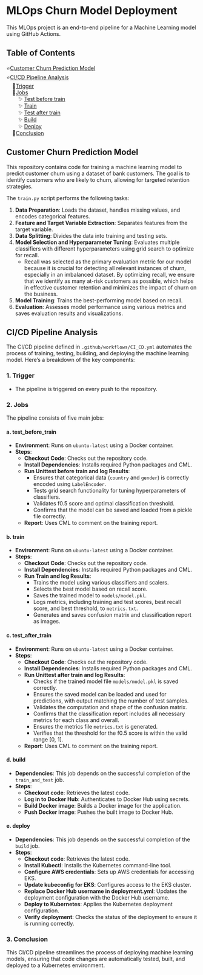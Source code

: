 # MLOps Churn Model Deployment

This MLOps project is an end-to-end pipeline for a Machine Learning model using GitHub Actions.

## Table of Contents

⭐[Customer Churn Prediction Model](#customer-churn-prediction-model)  
⭐[CI/CD Pipeline Analysis](#ci-cd-pipeline-analysis)  
&nbsp;&nbsp;&nbsp;&nbsp;🌟[Trigger](#1-trigger)  
&nbsp;&nbsp;&nbsp;&nbsp;🌟[Jobs](#2-jobs)  
&nbsp;&nbsp;&nbsp;&nbsp;&nbsp;&nbsp;&nbsp;&nbsp;✨ [Test before train](#a-test_before_train)  
&nbsp;&nbsp;&nbsp;&nbsp;&nbsp;&nbsp;&nbsp;&nbsp;✨ [Train](#b-train)  
&nbsp;&nbsp;&nbsp;&nbsp;&nbsp;&nbsp;&nbsp;&nbsp;✨ [Test after train](#c-test_after_train)  
&nbsp;&nbsp;&nbsp;&nbsp;&nbsp;&nbsp;&nbsp;&nbsp;✨ [Build](#d-build)  
&nbsp;&nbsp;&nbsp;&nbsp;&nbsp;&nbsp;&nbsp;&nbsp;✨ [Deploy](#e-deploy)  
&nbsp;&nbsp;&nbsp;&nbsp;🌟[Conclusion](#3-Conclusion)  


## Customer Churn Prediction Model

This repository contains code for training a machine learning model to predict customer churn using a dataset of bank customers. The goal is to identify customers who are likely to churn, allowing for targeted retention strategies.

The `train.py` script performs the following tasks:

1. **Data Preparation**: Loads the dataset, handles missing values, and encodes categorical features.
2. **Feature and Target Variable Extraction**: Separates features from the target variable.
3. **Data Splitting**: Divides the data into training and testing sets.
4. **Model Selection and Hyperparameter Tuning**: Evaluates multiple classifiers with different hyperparameters using grid search to optimize for recall.  
   - Recall was selected as the primary evaluation metric for our model because it is crucial for detecting all relevant instances of churn, especially in an imbalanced dataset. By optimizing recall, we ensure that we identify as many at-risk customers as possible, which helps in effective customer retention and minimizes the impact of churn on the business.
5. **Model Training**: Trains the best-performing model based on recall.
6. **Evaluation**: Assesses model performance using various metrics and saves evaluation results and visualizations.

## CI/CD Pipeline Analysis

The CI/CD pipeline defined in `.github/workflows/CI_CD.yml` automates the process of training, testing, building, and deploying the machine learning model. Here’s a breakdown of the key components:

### 1. **Trigger**
- The pipeline is triggered on every push to the repository.

### 2. **Jobs**
The pipeline consists of five main jobs:

#### a. **test_before_train**
- **Environment**: Runs on `ubuntu-latest` using a Docker container.
- **Steps**:
  - **Checkout Code**: Checks out the repository code.
  - **Install Dependencies**: Installs required Python packages and CML.
  - **Run Unittest before train and log Results**: 
    - Ensures that categorical data (`country` and `gender`) is correctly encoded using `LabelEncoder`.
    - Tests grid search functionality for tuning hyperparameters of classifiers.
    - Validates f0.5 score and optimal classification threshold.
    - Confirms that the model can be saved and loaded from a pickle file correctly.
  - **Report**: Uses CML to comment on the training report.
   
#### b. **train**
- **Environment**: Runs on `ubuntu-latest` using a Docker container.
- **Steps**:
  - **Checkout Code**: Checks out the repository code.
  - **Install Dependencies**: Installs required Python packages and CML.
  - **Run Train and log Results**: 
    - Trains the model using various classifiers and scalers.
    - Selects the best model based on recall score.
    - Saves the trained model to `models/model.pkl`.
    - Logs metrics, including training and test scores, best recall score, and best threshold, to `metrics.txt`.
    - Generates and saves confusion matrix and classification report as images.
   
#### c. **test_after_train**
- **Environment**: Runs on `ubuntu-latest` using a Docker container.
- **Steps**:
  - **Checkout Code**: Checks out the repository code.
  - **Install Dependencies**: Installs required Python packages and CML.
  - **Run Unittest after train and log Results**:
    - Checks if the trained model file `models/model.pkl` is saved correctly.
    - Ensures the saved model can be loaded and used for predictions, with output matching the number of test samples.
    - Validates the computation and shape of the confusion matrix.
    - Confirms that the classification report includes all necessary metrics for each class and overall.
    - Ensures the metrics file `metrics.txt` is generated.
    - Verifies that the threshold for the f0.5 score is within the valid range [0, 1].
  - **Report**: Uses CML to comment on the training report.

#### d. **build**
- **Dependencies**: This job depends on the successful completion of the `train_and_test` job.
- **Steps**:
  - **Checkout code**: Retrieves the latest code.
  - **Log in to Docker Hub**: Authenticates to Docker Hub using secrets.
  - **Build Docker image**: Builds a Docker image for the application.
  - **Push Docker image**: Pushes the built image to Docker Hub.

#### e. **deploy**
- **Dependencies**: This job depends on the successful completion of the `build` job.
- **Steps**:
  - **Checkout code**: Retrieves the latest code.
  - **Install Kubectl**: Installs the Kubernetes command-line tool.
  - **Configure AWS credentials**: Sets up AWS credentials for accessing EKS.
  - **Update kubeconfig for EKS**: Configures access to the EKS cluster.
  - **Replace Docker Hub username in deployment.yml**: Updates the deployment configuration with the Docker Hub username.
  - **Deploy to Kubernetes**: Applies the Kubernetes deployment configuration.
  - **Verify deployment**: Checks the status of the deployment to ensure it is running correctly.

### 3. **Conclusion**
This CI/CD pipeline streamlines the process of deploying machine learning models, ensuring that code changes are automatically tested, built, and deployed to a Kubernetes environment.
